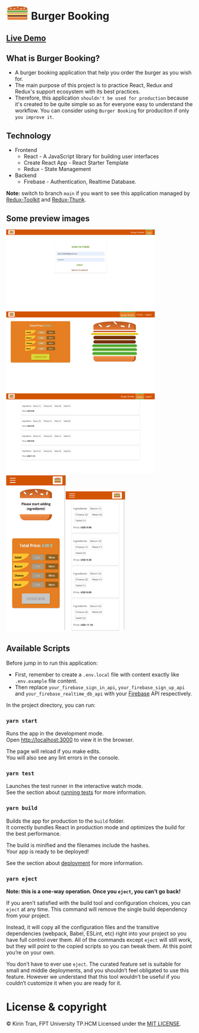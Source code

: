 # <img src="./src/assets/images/burger-logo.png" width="60" height="36" /> Burger Booking 

## [Live Demo](https://www.youtube.com/watch?v=CvsKmp0oAo4)
## What is Burger Booking?
- A burger booking application that help you order the burger as you wish for.
- The main purpose of this project is to practice React, Redux and Redux's support ecosystem with its best practices.
- Therefore, this application `shouldn't be used for production` because it's created to be quite simple so as for everyone easy to understand the workflow.
You can consider using `Burger Booking` for produciton if only `you improve it`.

## Technology
- Frontend
  - React - A JavaScript library for building user interfaces
  - Create React App - React Starter Template
  - Redux - State Management
- Backend
  - Firebase - Authentication, Realtime Database.

**Note:** switch to branch `main` if you want to see this application managed by [Redux-Toolkit](https://redux-toolkit.js.org/) and [Redux-Thunk](https://github.com/reduxjs/redux-thunk).

## Some preview images
<img src="./docs/images/login.png" width="400" height="217" />&nbsp;<img src="./docs/images/burger-builder.png" width="400" height="217" />
<img src="./docs/images/orders.png" width="400" height="217" />&nbsp;<img src="./docs/images/burger-builder-mobile.png" width="160" height="420" /><img src="./docs/images/orders-mobile.png" width="160" height="377" />


## Available Scripts
Before jump in to run this application:
- First, remember to create a `.env.local` file with content exactly like `.env.example` file content.
- Then replace  `your_firebase_sign_in_api`, `your_firebase_sign_up_api` and `your_firebase_realtime_db_api` with your  [Firebase](https://firebase.google.com/) API respectively.

In the project directory, you can run:

### `yarn start`

Runs the app in the development mode.\
Open [http://localhost:3000](http://localhost:3000) to view it in the browser.

The page will reload if you make edits.\
You will also see any lint errors in the console.

### `yarn test`

Launches the test runner in the interactive watch mode.\
See the section about [running tests](https://facebook.github.io/create-react-app/docs/running-tests) for more information.

### `yarn build`

Builds the app for production to the `build` folder.\
It correctly bundles React in production mode and optimizes the build for the best performance.

The build is minified and the filenames include the hashes.\
Your app is ready to be deployed!

See the section about [deployment](https://facebook.github.io/create-react-app/docs/deployment) for more information.

### `yarn eject`

**Note: this is a one-way operation. Once you `eject`, you can’t go back!**

If you aren’t satisfied with the build tool and configuration choices, you can `eject` at any time. This command will remove the single build dependency from your project.

Instead, it will copy all the configuration files and the transitive dependencies (webpack, Babel, ESLint, etc) right into your project so you have full control over them. All of the commands except `eject` will still work, but they will point to the copied scripts so you can tweak them. At this point you’re on your own.

You don’t have to ever use `eject`. The curated feature set is suitable for small and middle deployments, and you shouldn’t feel obligated to use this feature. However we understand that this tool wouldn’t be useful if you couldn’t customize it when you are ready for it.

# License & copyright

© Kirin Tran, FPT University TP.HCM
Licensed under the [MIT LICENSE](LICENSE).
